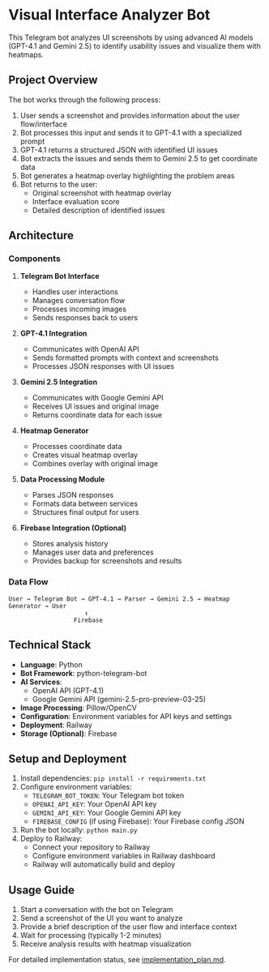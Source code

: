 # Visual Interface Analyzer Bot

This Telegram bot analyzes UI screenshots by using advanced AI models (GPT-4.1 and Gemini 2.5) to identify usability issues and visualize them with heatmaps.

## Project Overview

The bot works through the following process:
1. User sends a screenshot and provides information about the user flow/interface
2. Bot processes this input and sends it to GPT-4.1 with a specialized prompt
3. GPT-4.1 returns a structured JSON with identified UI issues
4. Bot extracts the issues and sends them to Gemini 2.5 to get coordinate data
5. Bot generates a heatmap overlay highlighting the problem areas
6. Bot returns to the user:
   - Original screenshot with heatmap overlay
   - Interface evaluation score
   - Detailed description of identified issues

## Architecture

### Components

1. **Telegram Bot Interface**
   - Handles user interactions
   - Manages conversation flow
   - Processes incoming images
   - Sends responses back to users

2. **GPT-4.1 Integration**
   - Communicates with OpenAI API
   - Sends formatted prompts with context and screenshots
   - Processes JSON responses with UI issues

3. **Gemini 2.5 Integration**
   - Communicates with Google Gemini API
   - Receives UI issues and original image
   - Returns coordinate data for each issue

4. **Heatmap Generator**
   - Processes coordinate data
   - Creates visual heatmap overlay
   - Combines overlay with original image

5. **Data Processing Module**
   - Parses JSON responses
   - Formats data between services
   - Structures final output for users

6. **Firebase Integration (Optional)**
   - Stores analysis history
   - Manages user data and preferences
   - Provides backup for screenshots and results

### Data Flow

```
User → Telegram Bot → GPT-4.1 → Parser → Gemini 2.5 → Heatmap Generator → User
                     ↕
                  Firebase
```

## Technical Stack

- **Language**: Python
- **Bot Framework**: python-telegram-bot
- **AI Services**:
  - OpenAI API (GPT-4.1)
  - Google Gemini API (gemini-2.5-pro-preview-03-25)
- **Image Processing**: Pillow/OpenCV
- **Configuration**: Environment variables for API keys and settings
- **Deployment**: Railway
- **Storage (Optional)**: Firebase

## Setup and Deployment

1. Install dependencies: `pip install -r requirements.txt`
2. Configure environment variables:
   - `TELEGRAM_BOT_TOKEN`: Your Telegram bot token
   - `OPENAI_API_KEY`: Your OpenAI API key
   - `GEMINI_API_KEY`: Your Google Gemini API key
   - `FIREBASE_CONFIG` (if using Firebase): Your Firebase config JSON
3. Run the bot locally: `python main.py`
4. Deploy to Railway:
   - Connect your repository to Railway
   - Configure environment variables in Railway dashboard
   - Railway will automatically build and deploy

## Usage Guide

1. Start a conversation with the bot on Telegram
2. Send a screenshot of the UI you want to analyze
3. Provide a brief description of the user flow and interface context
4. Wait for processing (typically 1-2 minutes)
5. Receive analysis results with heatmap visualization

For detailed implementation status, see [implementation_plan.md](implementation_plan.md).

<!-- redeploy trigger: v4 --> 